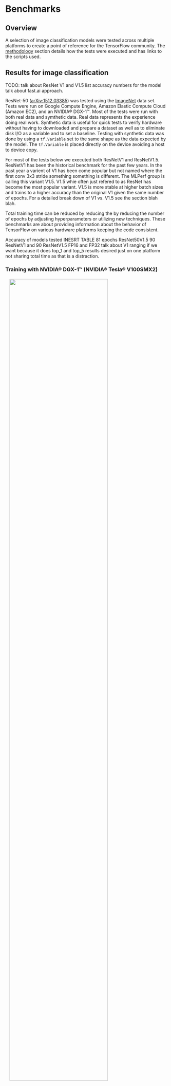 # Benchmarks

## Overview

A selection of image classification models were tested across multiple platforms
to create a point of reference for the TensorFlow community. The
[methodology](#methodology) section details how the tests were executed and has
links to the scripts used.

## Results for image classification

TODO: talk about ResNet V1 and V1.5 list accuracy numbers for the model
talk about fast.ai approach.  

ResNet-50
([arXiv:1512.03385](https://arxiv.org/abs/1512.03385))
was tested using the [ImageNet](http://www.image-net.org/) data set. Tests were
run on Google Compute Engine, Amazon Elastic Compute Cloud (Amazon EC2), and an
NVIDIA® DGX-1™. Most of the tests were run with both real data and symthetic data.
Real data represents the experience doing real work. Synthetic data is useful
for quick tests to verify hardware without having to downloaded and prepare a
dataset as well as to eliminate disk I/O as a variable and to set a baseline.
Testing with synthetic data was done by using a `tf.Variable` set to the same
shape as the data expected by the model. The `tf.Variable` is 
placed directly on the device avoiding a host to device copy.

For most of the tests below we executed both ResNetV1 and ResNetV1.5.
ResNetV1 has been the historical benchmark for the past few years. In the past
year a varient of V1 has been come popular but not named where the first conv 3x3
stride something something is different. The MLPerf group is calling this
variant V1.5.  V1.5 whie often just refered to as ResNet has become the most
popular variant.  V1.5 is more stable at higher batch sizes and trains to a higher
accuracy than the original V1 given the same number of epochs. For a detailed
break down of V1 vs. V1.5 see the section blah blah.

Total training time can be reduced by reducing the by reducing the number
of epochs by adjusting hyperparameters or utilizing new techniques. These benchmarks
are about providing information about the behavior of TensorFlow on various hardware
platforms keeping the code consistent.

Accuracy of models tested
INESRT TABLE  81 epochs ResNet50V1.5  90 ResNetV1 and 90 ResNetV1.5   FP16 and FP32 
talk about V1 ranging if we want because it does top_1 and top_5 results desired 
just on one platform not sharing total time as that is a distraction.



### Training with NVIDIA® DGX-1™ (NVIDIA® Tesla® V100SMX2)

<div style="width:95%; margin:auto; margin-bottom:10px; margin-top:20px;">
  <img style="width:80%" src="../images/perf_summary_p100_single_server.png">
</div>

Details and additional results are in the [Details for NVIDIA® DGX-1™ (NVIDIA®
Tesla® P100)](#details_for_nvidia_dgx-1tm_nvidia_tesla_p100) section.

### Training with NVIDIA® DGX-1™ (NVIDIA® Tesla® P100)

<div style="width:95%; margin:auto; margin-bottom:10px; margin-top:20px;">
  <img style="width:80%" src="../images/perf_summary_p100_single_server.png">
</div>

Details and additional results are in the [Details for NVIDIA® DGX-1™ (NVIDIA®
Tesla® P100)](#details_for_nvidia_dgx-1tm_nvidia_tesla_p100) section.

### Training with NVIDIA® Tesla® K80

<div style="width:95%; margin:auto; margin-bottom:10px; margin-top:20px;">
  <img style="width:80%" src="../images/perf_summary_k80_single_server.png">
</div>

Details and additional results are in the [Details for Google Compute Engine
(NVIDIA® Tesla® K80)](#details_for_google_compute_engine_nvidia_tesla_k80) and
[Details for Amazon EC2 (NVIDIA® Tesla®
K80)](#details_for_amazon_ec2_nvidia_tesla_k80) sections.

### Inference with NVIDIA® Tesla® P4 and TensorRT


### FP32 vs FP16 (mixed-precision)
Talk about FP32 and FP16 and show some graphs as well as what hardware benefits the change.

### ResNetV1 vs ResNetV1.5

## Details for NVIDIA® DGX-1™ (NVIDIA® Tesla® V100SMX2)

### Environment

*   **Instance type**: NVIDIA® DGX-1™
*   **GPU:** 8x NVIDIA® Tesla® P100
*   **OS:** Ubuntu 16.04 LTS with tests run via Docker
*   **CUDA / cuDNN:** 8.0 / 5.1
*   **TensorFlow GitHub hash:** b1e174e
*   **Benchmark GitHub hash:** 9165a70
*   **Build Command:** `bazel build -c opt --copt=-march="haswell" --config=cuda
    //tensorflow/tools/pip_package:build_pip_package`
*   **Disk:** Local SSD
*   **DataSet:** ImageNet
*   **Test Date:** May 2017

Commands used for test:

```bash

Put the commands here.  

```


### Results

<div style="width:95%; margin:auto; margin-bottom:10px; margin-top:20px;">
  <img style="width:80%" src="../images/perf_summary_p100_single_server.png">
</div>

**Training real data**

GPUs | ResNet-50 v1 | ResNet-50 v1.5 | Trivial  
---- | ------------ | -------------- | --------   
1    | 142          | 219            | 91.8       
2    | 284          | 422            | 181        
4    | 569          | 852            | 356        
8    | 1131         | 1734           | 716  

**Training synthetic data**

GPUs | ResNet-50 v1 | ResNet-50 v1.5 
---- | ------------ | --------------  
1    | 142          | 219                  
2    | 284          | 422                    
4    | 569          | 852                   
8    | 1131         | 1734            


## Details for NVIDIA® DGX-1™ (NVIDIA® Tesla® P100)

### Environment

*   **Instance type**: NVIDIA® DGX-1™
*   **GPU:** 8x NVIDIA® Tesla® P100
*   **OS:** Ubuntu 16.04 LTS with tests run via Docker
*   **CUDA / cuDNN:** 8.0 / 5.1
*   **TensorFlow GitHub hash:** b1e174e
*   **Benchmark GitHub hash:** 9165a70
*   **Build Command:** `bazel build -c opt --copt=-march="haswell" --config=cuda
    //tensorflow/tools/pip_package:build_pip_package`
*   **Disk:** Local SSD
*   **DataSet:** ImageNet
*   **Test Date:** May 2017

Commands used for test:

```bash

Put the commands here.  

```

### Results

<div style="width:95%; margin:auto; margin-bottom:10px; margin-top:20px;">
  <img style="width:80%" src="../images/perf_summary_p100_single_server.png">
</div>

**Training real data**

GPUs | ResNet-50 v1 | ResNet-50 v1.5 | Trivial  
---- | ------------ | -------------- | --------   
1    | 142          | 219            | 91.8       
2    | 284          | 422            | 181        
4    | 569          | 852            | 356        
8    | 1131         | 1734           | 716  

**Training synthetic data**

GPUs | ResNet-50 v1 | ResNet-50 v1.5 
---- | ------------ | --------------  
1    | 142          | 219                  
2    | 284          | 422                    
4    | 569          | 852                   
8    | 1131         | 1734  

## Details for Google Cloud (NVIDIA® Tesla® V100SMX2)

### Environment

*   **Instance type**: NVIDIA® DGX-1™
*   **GPU:** 8x NVIDIA® Tesla® P100
*   **OS:** Ubuntu 16.04 LTS with tests run via Docker
*   **CUDA / cuDNN:** 8.0 / 5.1
*   **TensorFlow GitHub hash:** b1e174e
*   **Benchmark GitHub hash:** 9165a70
*   **Build Command:** `bazel build -c opt --copt=-march="haswell" --config=cuda
    //tensorflow/tools/pip_package:build_pip_package`
*   **Disk:** Local SSD
*   **DataSet:** ImageNet
*   **Test Date:** May 2017

Commands used for test:

```bash

Put the commands here.  

```

### Results

<div style="width:95%; margin:auto; margin-bottom:10px; margin-top:20px;">
  <img style="width:80%" src="../images/perf_summary_p100_single_server.png">
</div>

<div style="width:95%; margin:auto; margin-bottom:10px; margin-top:20px;">
  <img style="width:35%" src="../images/perf_dgx1_synth_p100_single_server_scaling.png">
  <img style="width:35%" src="../images/perf_dgx1_real_p100_single_server_scaling.png">
</div>

**Training real data**

GPUs | ResNet-50 v1 | ResNet-50 v1.5 | Trivial  
---- | ------------ | -------------- | --------   
1    | 142          | 219            | 91.8       
2    | 284          | 422            | 181        
4    | 569          | 852            | 356        
8    | 1131         | 1734           | 716  

**Training synthetic data**

GPUs | ResNet-50 v1 | ResNet-50 v1.5 
---- | ------------ | --------------  
1    | 142          | 219                  
2    | 284          | 422                    
4    | 569          | 852                   
8    | 1131         | 1734  

## Details for Amazon EC2 (NVIDIA® Tesla® K80)

### Environment

*   **Instance type**: p2.8xlarge
*   **GPU:** 8x NVIDIA® Tesla® K80
*   **OS:** Ubuntu 16.04 LTS
*   **CUDA / cuDNN:** 8.0 / 5.1
*   **TensorFlow GitHub hash:** b1e174e
*   **Benchmark GitHub hash:** 9165a70
*   **Build Command:** `bazel build -c opt --copt=-march="haswell" --config=cuda
    //tensorflow/tools/pip_package:build_pip_package`
*   **Disk:** 1TB Amazon EFS (burst 100 MiB/sec for 12 hours, continuous 50
    MiB/sec)
*   **DataSet:** ImageNet
*   **Test Date:** May 2017

Commands used for test:

```bash

Put the commands here.  

```

### Results

**Training real data**

GPUs | ResNet-50 v1  
---- | ------------  
1    | 142           
2    | 284           
4    | 569           
8    | 1131         

**Training synthetic data**

GPUs | ResNet-50 v1  
---- | ------------ 
1    | 142                    
2    | 284                     
4    | 569                  
8    | 1131         


## Methodology

This
[script](https://github.com/tensorflow/benchmarks/tree/master/scripts/tf_cnn_benchmarks)
was run on the various platforms to generate the above results.  Check each test for the
exact hash point that was used.

In order to create results that are as repeatable as possible, each test was run
5 times and then the times were averaged together. GPUs are run in their default
state on the given platform. For NVIDIA® Tesla® K80 this means leaving on [GPU
Boost](https://devblogs.nvidia.com/parallelforall/increase-performance-gpu-boost-k80-autoboost/).
For each test, 10 warmup steps are done and then the next 100 steps are
averaged.

Both Google Cloud and Amazon's AWS offer Deep Learning VMs with TensorFlow compiled
with flags optimized for their systems and at times newer versions of NVIDIA libraries.
For consistency the benchmarks are run via Docker using TensorFlow's official Docker
images.

